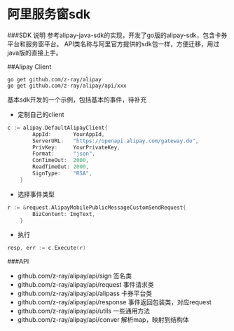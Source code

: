 # 阿里服务窗sdk

###SDK 说明
参考alipay-java-sdk的实现，开发了go版的alipay-sdk，包含卡券平台和服务窗平台。
API类名称与阿里官方提供的sdk包一样，方便迁移，用过java版的直接上手。

##Alipay Client
```
go get github.com/z-ray/alipay
go get github.com/z-ray/alipay/api/xxx
```
基本sdk开发的一个示例，包括基本的事件，待补充
* 定制自己的client
```go
c := alipay.DefaultAlipayClient{
		AppId:       YourAppId,
		ServerURL:   "https://openapi.alipay.com/gateway.do",
		PrivKey:     YourPrivateKey,
		Format:      "json",
		ConTimeOut:  2000,
		ReadTimeOut: 2000,
		SignType:    "RSA",
	}
```
* 选择事件类型
```go
r := &request.AlipayMobilePublicMessageCustomSendRequest{
		BizContent: ImgText,
	}
```
* 执行
```go
resp, err := c.Execute(r)
```


###API
* github.com/z-ray/alipay/api/sign 签名类
* github.com/z-ray/alipay/api/request 事件请求类
* github.com/z-ray/alipay/api/alipass 卡券平台类
* github.com/z-ray/alipay/api/response 事件返回包装类，对应request
* github.com/z-ray/alipay/api/utils 一些通用方法
* github.com/z-ray/alipay/api/conver 解析map，映射到结构体


